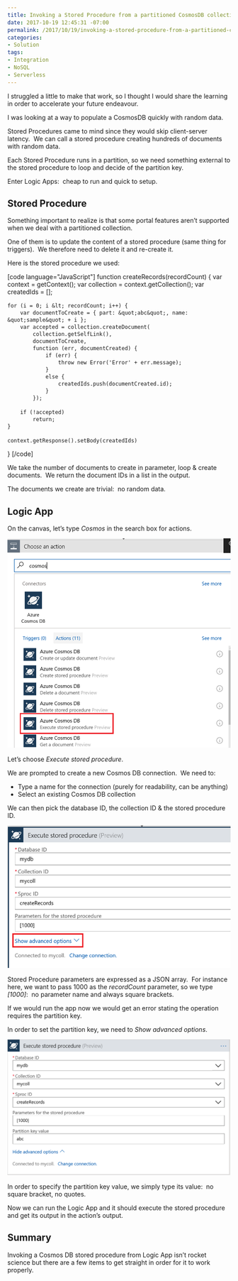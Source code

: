 ```yaml
---
title: Invoking a Stored Procedure from a partitioned CosmosDB collection from Logic Apps
date: 2017-10-19 12:45:31 -07:00
permalink: /2017/10/19/invoking-a-stored-procedure-from-a-partitioned-cosmosdb-collection-from-logic-apps/
categories:
- Solution
tags:
- Integration
- NoSQL
- Serverless
---
```

I struggled a little to make that work, so I thought I would share the learning in order to accelerate your future endeavour.

I was looking at a way to populate a CosmosDB quickly with random data.

Stored Procedures came to mind since they would skip client-server latency.  We can call a stored procedure creating hundreds of documents with random data.

Each Stored Procedure runs in a partition, so we need something external to the stored procedure to loop and decide of the partition key.

Enter Logic Apps:  cheap to run and quick to setup.

<h2>Stored Procedure</h2>

Something important to realize is that some portal features aren’t supported when we deal with a partitioned collection.

One of them is to update the content of a stored procedure (same thing for triggers).  We therefore need to delete it and re-create it.

Here is the stored procedure we used:

[code language="JavaScript"]
function createRecords(recordCount) {
    var context = getContext();
    var collection = context.getCollection();
    var createdIds = [];

    for (i = 0; i &lt; recordCount; i++) {
        var documentToCreate = { part: &quot;abc&quot;, name: &quot;sample&quot; + i };
        var accepted = collection.createDocument(
            collection.getSelfLink(),
            documentToCreate,
            function (err, documentCreated) {
                if (err) {
                    throw new Error('Error' + err.message);
                }
                else {
                    createdIds.push(documentCreated.id);
                }
            });

        if (!accepted)
            return;
    }

    context.getResponse().setBody(createdIds)
}
[/code]

We take the number of documents to create in parameter, loop &amp; create documents.  We return the document IDs in a list in the output.

The documents we create are trivial:  no random data.

<h2>Logic App</h2>

On the canvas, let’s type <em>Cosmos </em>in the search box for actions.

<a href="/assets/posts/2017/4/invoking-a-stored-procedure-from-a-partitioned-cosmosdb-collection-from-logic-apps/image4.png"><img style="border:0 currentcolor;display:inline;background-image:none;" title="image" src="/assets/posts/2017/4/invoking-a-stored-procedure-from-a-partitioned-cosmosdb-collection-from-logic-apps/image_thumb4.png" alt="image" border="0" /></a>

Let’s choose <em>Execute stored procedure</em>.

We are prompted to create a new Cosmos DB connection.  We need to:

<ul>
    <li>Type a name for the connection (purely for readability, can be anything)</li>
    <li>Select an existing Cosmos DB collection</li>
</ul>

We can then pick the database ID, the collection ID &amp; the stored procedure ID.

<a href="/assets/posts/2017/4/invoking-a-stored-procedure-from-a-partitioned-cosmosdb-collection-from-logic-apps/image5.png"><img style="border:0 currentcolor;display:inline;background-image:none;" title="image" src="/assets/posts/2017/4/invoking-a-stored-procedure-from-a-partitioned-cosmosdb-collection-from-logic-apps/image_thumb5.png" alt="image" border="0" /></a>

Stored Procedure parameters are expressed as a JSON array.  For instance here, we want to pass 1000 as the <em>recordCount</em> parameter, so we type <em>[1000]</em>:  no parameter name and always square brackets.

If we would run the app now we would get an error stating the operation requires the partition key.

In order to set the partition key, we need to <em>Show advanced options</em>.

<a href="/assets/posts/2017/4/invoking-a-stored-procedure-from-a-partitioned-cosmosdb-collection-from-logic-apps/image6.png"><img style="border:0 currentcolor;display:inline;background-image:none;" title="image" src="/assets/posts/2017/4/invoking-a-stored-procedure-from-a-partitioned-cosmosdb-collection-from-logic-apps/image_thumb6.png" alt="image" border="0" /></a>

In order to specify the partition key value, we simply type its value:  no square bracket, no quotes.

Now we can run the Logic App and it should execute the stored procedure and get its output in the action’s output.

<h2>Summary</h2>

Invoking a Cosmos DB stored procedure from Logic App isn’t rocket science but there are a few items to get straight in order for it to work properly.